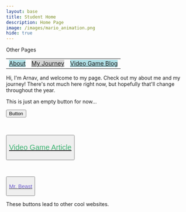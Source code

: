 ```yaml
---
layout: base
title: Student Home 
description: Home Page
image: /images/mario_animation.png
hide: true
---
```


<p>Other Pages</p>

<table>
    <tr>
        <td><a href="http://127.0.0.1:4100/Arnav_2025/about/" style="background-color:powderblue;">About</a></td>
        <td><a href="http://127.0.0.1:4100/Arnav_2025/journey/" style="background-color:lightgray;">My Journey</a></td>
        <td><a href="http://127.0.0.1:4100/Arnav_2025/videogameblog/" style="background-color:powderblue;">Video Game Blog</a></td>
    </tr>
</table>


Hi, I'm Arnav, and welcome to my page. Check out my about me and my journey! There's not much here right now, but hopefully that'll change throughout the year. 

<div>

<p>This is just an empty button for now...</p>
<button>Button</button>

</div>

<br>
<br>

<div>

<button><a href="https://en.wikipedia.org/wiki/Video_game"><p style="color:MediumSeaGreen; font-size:20px;">Video Game Article</p></a></button>

<br>

<button><a href="https://www.youtube.com/channel/UCX6OQ3DkcsbYNE6H8uQQuVA"><p style="color:SlateBlue; font-size:15px">Mr. Beast</p></a></button>

<p>These buttons lead to other cool websites.</p>

</div>
